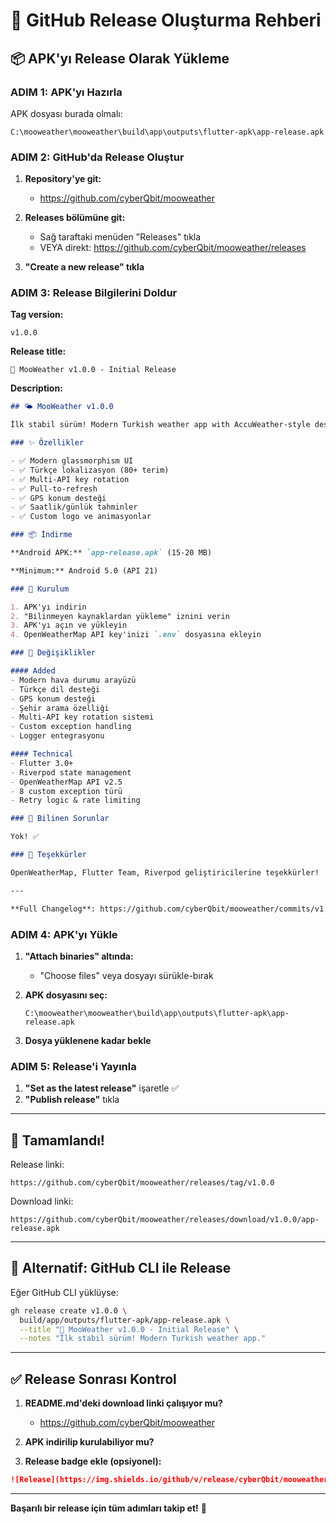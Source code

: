 # 🚀 GitHub Release Oluşturma Rehberi

## 📦 APK'yı Release Olarak Yükleme

### ADIM 1: APK'yı Hazırla

APK dosyası burada olmalı:
```
C:\mooweather\mooweather\build\app\outputs\flutter-apk\app-release.apk
```

### ADIM 2: GitHub'da Release Oluştur

1. **Repository'ye git:**
   - https://github.com/cyberQbit/mooweather

2. **Releases bölümüne git:**
   - Sağ taraftaki menüden "Releases" tıkla
   - VEYA direkt: https://github.com/cyberQbit/mooweather/releases

3. **"Create a new release" tıkla**

### ADIM 3: Release Bilgilerini Doldur

**Tag version:**
```
v1.0.0
```

**Release title:**
```
🎉 MooWeather v1.0.0 - Initial Release
```

**Description:**
```markdown
## 🌤️ MooWeather v1.0.0

İlk stabil sürüm! Modern Turkish weather app with AccuWeather-style design.

### ✨ Özellikler

- ✅ Modern glassmorphism UI
- ✅ Türkçe lokalizasyon (80+ terim)
- ✅ Multi-API key rotation
- ✅ Pull-to-refresh
- ✅ GPS konum desteği
- ✅ Saatlik/günlük tahminler
- ✅ Custom logo ve animasyonlar

### 📦 İndirme

**Android APK:** `app-release.apk` (15-20 MB)

**Minimum:** Android 5.0 (API 21)

### 🔧 Kurulum

1. APK'yı indirin
2. "Bilinmeyen kaynaklardan yükleme" iznini verin
3. APK'yı açın ve yükleyin
4. OpenWeatherMap API key'inizi `.env` dosyasına ekleyin

### 📝 Değişiklikler

#### Added
- Modern hava durumu arayüzü
- Türkçe dil desteği
- GPS konum desteği
- Şehir arama özelliği
- Multi-API key rotation sistemi
- Custom exception handling
- Logger entegrasyonu

#### Technical
- Flutter 3.0+
- Riverpod state management
- OpenWeatherMap API v2.5
- 8 custom exception türü
- Retry logic & rate limiting

### 🐛 Bilinen Sorunlar

Yok! ✅

### 🙏 Teşekkürler

OpenWeatherMap, Flutter Team, Riverpod geliştiricilerine teşekkürler!

---

**Full Changelog**: https://github.com/cyberQbit/mooweather/commits/v1.0.0
```

### ADIM 4: APK'yı Yükle

1. **"Attach binaries" altında:**
   - "Choose files" veya dosyayı sürükle-bırak
   
2. **APK dosyasını seç:**
   ```
   C:\mooweather\mooweather\build\app\outputs\flutter-apk\app-release.apk
   ```

3. **Dosya yüklenene kadar bekle**

### ADIM 5: Release'i Yayınla

1. **"Set as the latest release"** işaretle ✅
2. **"Publish release"** tıkla

---

## 🎉 Tamamlandı!

Release linki:
```
https://github.com/cyberQbit/mooweather/releases/tag/v1.0.0
```

Download linki:
```
https://github.com/cyberQbit/mooweather/releases/download/v1.0.0/app-release.apk
```

---

## 📝 Alternatif: GitHub CLI ile Release

Eğer GitHub CLI yüklüyse:

```bash
gh release create v1.0.0 \
  build/app/outputs/flutter-apk/app-release.apk \
  --title "🎉 MooWeather v1.0.0 - Initial Release" \
  --notes "İlk stabil sürüm! Modern Turkish weather app."
```

---

## ✅ Release Sonrası Kontrol

1. **README.md'deki download linki çalışıyor mu?**
   - https://github.com/cyberQbit/mooweather

2. **APK indirilip kurulabiliyor mu?**

3. **Release badge ekle (opsiyonel):**
```markdown
![Release](https://img.shields.io/github/v/release/cyberQbit/mooweather)
```

---

**Başarılı bir release için tüm adımları takip et!** 🚀
